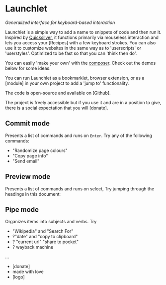 # Launchlet
_Generalized interface for keyboard-based interaction_

Launchlet is a simple way to add a name to snippets of code and then run it. Inspired by [Quicksilver](https://qsapp.com), it functions primarily via mouseless interaction and lets you access your [Recipes] with a few keyboard strokes. You can also use it to customize websites in the same way as to 'userscripts' or 'userstyles'. Optimized to be fast so that you can 'think then do'.

You can easily 'make your own' with the [composer](LCHVitrineTokenComposeURL). Check out the demos below for some ideas.

You can run Launchlet as a bookmarklet, browser extension, or as a [module] in your own project to add a 'jump to' functionality.

The code is open-source and available on [Github].

The project is freely accessible but if you use it and are in a position to give, there is a social expectation that you will [donate].

## Commit mode

Presents a list of commands and runs on `Enter`. Try any of the following commands:
- "Randomize page colours"
- "Copy page info"
- "Send email"

## Preview mode

Presents a list of commands and runs on select, Try jumping through the headings in this document:

## Pipe mode

Organizes items into subjects and verbs. Try
- "Wikipedia" and "Search For"
- ?"date" and "copy to clipboard"
- ? "current url" "share to pocket"
- ? wayback machine

…
- [donate]
- made with love
- [logo]